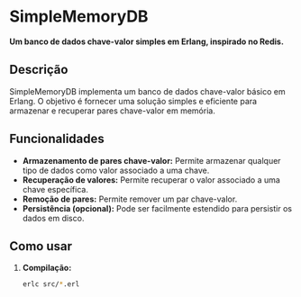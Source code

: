 # SimpleMemoryDB

**Um banco de dados chave-valor simples em Erlang, inspirado no Redis.**

## Descrição
SimpleMemoryDB implementa um banco de dados chave-valor básico em Erlang. O objetivo é fornecer uma solução simples e eficiente para armazenar e recuperar pares chave-valor em memória.

## Funcionalidades
* **Armazenamento de pares chave-valor:** Permite armazenar qualquer tipo de dados como valor associado a uma chave.
* **Recuperação de valores:** Permite recuperar o valor associado a uma chave específica.
* **Remoção de pares:** Permite remover um par chave-valor.
* **Persistência (opcional):** Pode ser facilmente estendido para persistir os dados em disco.

## Como usar
1. **Compilação:**
   ```bash
   erlc src/*.erl
